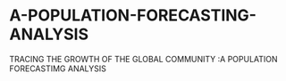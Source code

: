 # A-POPULATION-FORECASTING-ANALYSIS
TRACING THE GROWTH OF THE GLOBAL COMMUNITY :A POPULATION FORECASTIMG ANALYSIS
